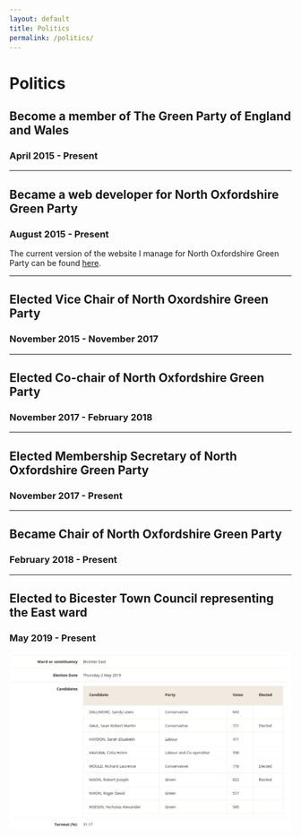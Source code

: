 ```yaml
---
layout: default
title: Politics
permalink: /politics/
---
```


# Politics

## Become a member of The Green Party of England and Wales
### April 2015 - Present

<hr>

## Became a web developer for North Oxfordshire Green Party
### August 2015 - Present
The current version of the website I manage for North Oxfordshire Green Party can be found [here](http://nogp.org.uk).

<hr>

## Elected Vice Chair of North Oxordshire Green Party
### November 2015 - November 2017

<hr>

## Elected Co-chair of North Oxfordshire Green Party
### November 2017 - February 2018

<hr>

## Elected Membership Secretary of North Oxfordshire Green Party
### November 2017 - Present

<hr>

## Became Chair of North Oxfordshire Green Party
### February 2018 - Present

<hr>

## Elected to Bicester Town Council representing the East ward
### May 2019 - Present

![Election result for Bicester East Town Council ward 2019](/images/eastBTC2019.png)
